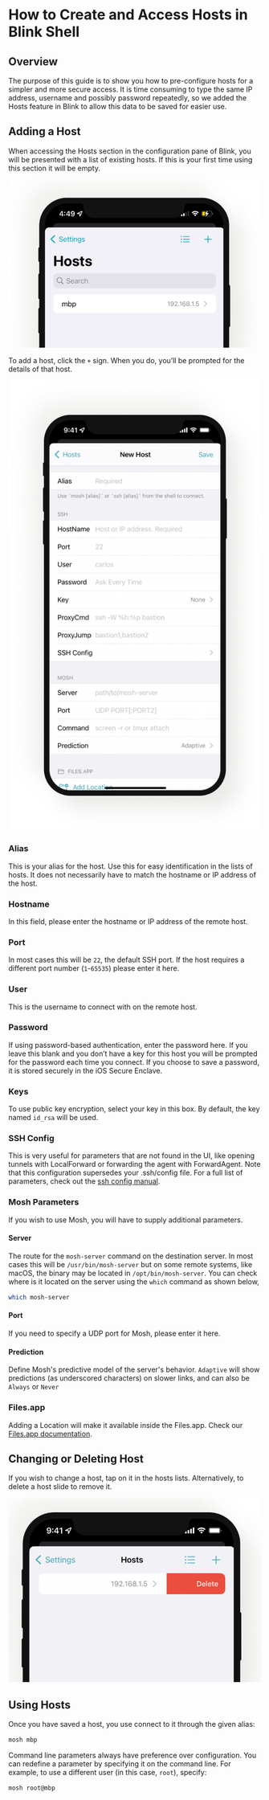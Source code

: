 # How to Create and Access Hosts in Blink Shell

## Overview

The purpose of this guide is to show you how to pre-configure hosts for a simpler and more secure access. It is time consuming to type the same IP address, username and possibly password repeatedly, so we added the Hosts feature in Blink to allow this data to be saved for easier use.

## Adding a Host

When accessing the Hosts section in the configuration pane of Blink, you will be presented with a list of existing hosts. If this is your first time using this section it will be empty.

![img](./hosts/create-access-host-image1.png)

To add a host, click the `+` sign. When you do, you’ll be prompted for the details of that host.

![img](./hosts/create-access-host-image2.png)

### Alias

This is your alias for the host. Use this for easy identification in the lists of hosts. It does not necessarily have to match the hostname or IP address of the host.

### Hostname

In this field, please enter the hostname or IP address of the remote host.

### Port

In most cases this will be `22`, the default SSH port. If the host requires a different port number (`1`-`65535`) please enter it here.

### User

This is the username to connect with on the remote host.

### Password

If using password-based authentication, enter the password here. If you leave this blank and you don’t have a key for this host you will be prompted for the password each time you connect. If you choose to save a password, it is stored securely in the iOS Secure Enclave.

### Keys

To use public key encryption, select your key in this box. By default, the key named `id_rsa` will be used.

### SSH Config

This is very useful for parameters that are not found in the UI, like opening tunnels with LocalForward or forwarding the agent with ForwardAgent. Note that this configuration supersedes your .ssh/config file. For a full list of parameters, check out the [ssh config manual](https://linux.die.net/man/5/ssh_config).

### Mosh Parameters

If you wish to use Mosh, you will have to supply additional parameters.

#### Server

The route for the `mosh-server` command on the destination server. In most cases this will be `/usr/bin/mosh-server` but on some remote systems, like macOS, the binary may be located in `/opt/bin/mosh-server`. You can check where is it located on the server using the `which` command as shown below,

```bash
which mosh-server
```

#### Port

If you need to specify a UDP port for Mosh, please enter it here.

#### Prediction

Define Mosh's predictive model of the server's behavior. `Adaptive` will show predictions (as underscored characters) on slower links, and can also be `Always` or `Never` 

### Files.app

Adding a Location will make it available inside the Files.app. Check our [Files.app documentation](/advanced/files-app).

## Changing or Deleting Host

If you wish to change a host, tap on it in the hosts lists. Alternatively, to delete a host slide to remove it.

![img](./hosts/create-access-host-image4.png)

## Using Hosts

Once you have saved a host, you use connect to it through the given alias:

```bash
mosh mbp
```

Command line parameters always have preference over configuration. You can redefine a parameter by specifying it on the command line. For example, to use a different user (in this case, `root`), specify:

```bash
mosh root@mbp
```
